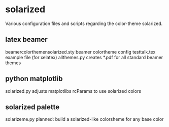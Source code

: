 solarized
=========

Various configuration files and scripts regarding the color-theme solarized.

latex beamer
------------
beamercolorthemensolarized.sty
    beamer colortheme config
testtalk.tex
    example file (for xelatex)
allthemes.py
    creates *.pdf for all standard beamer themes 

python matplotlib
-----------------
solarized.py
    adjusts matplotlibs rcParams to use solarized colors

solarized palette
-----------------
solarizeme.py
    planned: build a solarized-like colorsheme for any base color

